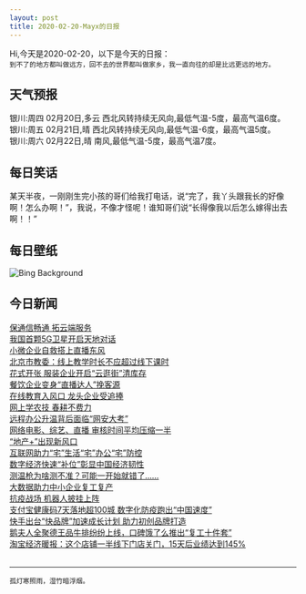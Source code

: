 ```yaml
---
layout: post
title: 2020-02-20-Mayx的日报
---
```


Hi,今天是2020-02-20，以下是今天的日报：<br><small>
到不了的地方都叫做远方，回不去的世界都叫做家乡，我一直向往的却是比远更远的地方。</small><!--more-->
## 天气预报
银川:周四 02月20日,多云 西北风转持续无风向,最低气温-5度，最高气温6度。<br>银川:周五 02月21日,晴 西北风转持续无风向,最低气温-6度，最高气温5度。<br>银川:周六 02月22日,晴 南风,最低气温-5度，最高气温7度。
## 每日笑话
某天半夜，一刚刚生完小孩的哥们给我打电话，说“完了，我丫头跟我长的好像啊！怎么办啊！”，我说，不像才怪呢！谁知哥们说“长得像我以后怎么嫁得出去啊！！”
## 每日壁纸
![Bing Background](https://cn.bing.com/th?id=OHR.WanderingAlbatross_EN-US7624194630_1920x1080.jpg&rf=LaDigue_1920x1080.jpg&pid=hp "Wandering albatross pair, South Georgia Island (© David Tipling Photo Library/Alamy)")
## 今日新闻

[保通信畅通 拓云端服务](http://it.people.com.cn/n1/2020/0220/c1009-31595626.html)   
[我国首颗5G卫星开启天地对话](http://it.people.com.cn/n1/2020/0220/c1009-31595627.html)   
[小微企业自救搭上直播东风](http://it.people.com.cn/n1/2020/0220/c1009-31595602.html)   
[北京市教委：线上教学时长不应超过线下课时](http://it.people.com.cn/n1/2020/0220/c1009-31595623.html)   
[花式开张 服装企业开启“云逛街”清库存](http://it.people.com.cn/n1/2020/0220/c1009-31595590.html)   
[餐饮企业变身“直播达人”挽客源](http://it.people.com.cn/n1/2020/0220/c1009-31595656.html)   
[在线教育入风口 龙头企业受追捧](http://it.people.com.cn/n1/2020/0220/c1009-31595652.html)   
[网上学农技 春耕不费力](http://it.people.com.cn/n1/2020/0220/c1009-31595654.html)   
[远程办公升温背后面临“网安大考”](http://it.people.com.cn/n1/2020/0220/c1009-31595647.html)   
[网络电影、综艺、直播 审核时间平均压缩一半](http://it.people.com.cn/n1/2020/0220/c1009-31595633.html)   
[“地产+”出现新风口](http://it.people.com.cn/n1/2020/0220/c1009-31595675.html)   
[互联网助力“宅”生活“宅”办公“宅”防控](http://it.people.com.cn/n1/2020/0220/c1009-31595660.html)   
[数字经济快速“补位”彰显中国经济韧性](http://it.people.com.cn/n1/2020/0220/c1009-31595661.html)   
[测温枪为啥测不准？可能一开始就错了……](http://it.people.com.cn/n1/2020/0220/c1009-31595553.html)   
[大数据助力中小企业复工复产](http://it.people.com.cn/n1/2020/0220/c1009-31595538.html)   
[抗疫战场 机器人披挂上阵](http://it.people.com.cn/n1/2020/0220/c1009-31595534.html)   
[支付宝健康码7天落地超100城 数字化防疫跑出“中国速度”](http://it.people.com.cn/n1/2020/0219/c1009-31595155.html)   
[快手出台“快品牌”加速成长计划 助力初创品牌打造](http://it.people.com.cn/n1/2020/0219/c1009-31595154.html)   
[鹅夫人全聚德王品牛排纷纷上线，口碑饿了么推出“复工十件套”](http://it.people.com.cn/n1/2020/0219/c1009-31595073.html)   
[淘宝经济暖报：这个店铺一半线下门店关门，15天后业绩达到145%](http://it.people.com.cn/n1/2020/0219/c1009-31595075.html)   
<br />

***

<small>孤灯寒照雨，湿竹暗浮烟。</small>
